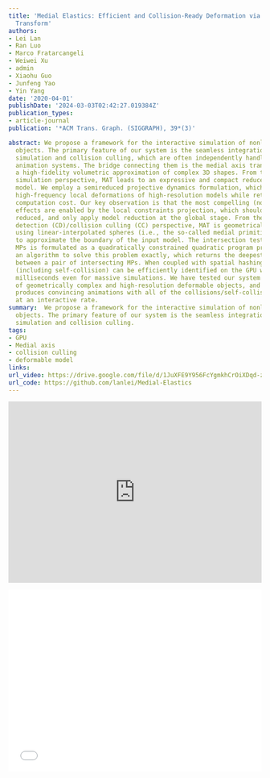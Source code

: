 ```yaml
---
title: 'Medial Elastics: Efficient and Collision-Ready Deformation via Medial Axis
  Transform'
authors:
- Lei Lan
- Ran Luo
- Marco Fratarcangeli
- Weiwei Xu
- admin
- Xiaohu Guo
- Junfeng Yao
- Yin Yang
date: '2020-04-01'
publishDate: '2024-03-03T02:42:27.019384Z'
publication_types:
- article-journal
publication: '*ACM Trans. Graph. (SIGGRAPH), 39*(3)'

abstract: We propose a framework for the interactive simulation of nonlinear deformable
  objects. The primary feature of our system is the seamless integration of deformable
  simulation and collision culling, which are often independently handled in existing
  animation systems. The bridge connecting them is the medial axis transform (MAT),
  a high-fidelity volumetric approximation of complex 3D shapes. From the physics
  simulation perspective, MAT leads to an expressive and compact reduced nonlinear
  model. We employ a semireduced projective dynamics formulation, which well captures
  high-frequency local deformations of high-resolution models while retaining a low
  computation cost. Our key observation is that the most compelling (nonlinear) deformable
  effects are enabled by the local constraints projection, which should not be aggressively
  reduced, and only apply model reduction at the global stage. From the collision
  detection (CD)/collision culling (CC) perspective, MAT is geometrically versatile
  using linear-interpolated spheres (i.e., the so-called medial primitives (MPs))
  to approximate the boundary of the input model. The intersection test between two
  MPs is formulated as a quadratically constrained quadratic program problem. We give
  an algorithm to solve this problem exactly, which returns the deepest penetration
  between a pair of intersecting MPs. When coupled with spatial hashing, collision
  (including self-collision) can be efficiently identified on the GPU within a few
  milliseconds even for massive simulations. We have tested our system on a variety
  of geometrically complex and high-resolution deformable objects, and our system
  produces convincing animations with all of the collisions/self-collisions well handled
  at an interactive rate.
summary:  We propose a framework for the interactive simulation of nonlinear deformable
  objects. The primary feature of our system is the seamless integration of deformable
  simulation and collision culling.
tags:
- GPU
- Medial axis
- collision culling
- deformable model
links:
url_video: https://drive.google.com/file/d/1JuXFE9Y956FcYgmkhCrOiXDqd-zMuLu_/view?usp=sharing
url_code: https://github.com/lanlei/Medial-Elastics
---
```


<p align="center">
<iframe width="100%" height="360" src="https://www.youtube.com/embed/wUE_agszsdc?si=ux6zhMJOB1eONgSJ" title="YouTube video player" frameborder="0" allow="accelerometer; autoplay; clipboard-write; encrypted-media; gyroscope; picture-in-picture; web-share" allowfullscreen></iframe>
</p>
<p align="center">
<iframe width="100%" height="360" src="//player.bilibili.com/player.html?aid=1301421553&bvid=BV1zu4m137Ed&cid=1459442024&p=1" scrolling="no" border="0" frameborder="no" framespacing="0" allowfullscreen="true"> </iframe>
</p>
